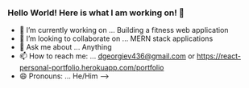### Hello World! Here is what I am working on! 👋


- 🔭 I’m currently working on ... Building a fitness web application
- 👯 I’m looking to collaborate on ... MERN stack applications
- 💬 Ask me about ... Anything
- 📫 How to reach me: ... dgeorgiev436@gmail.com or https://react-personal-portfolio.herokuapp.com/portfolio
- 😄 Pronouns: ... He/Him
-->
